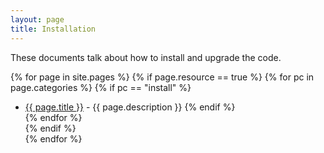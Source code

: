 ```yaml
---
layout: page
title: Installation
---
```


These documents talk about how to install and upgrade the code.

  {% for page in site.pages %}
  {% if page.resource == true %}
  {% for pc in page.categories %}
  {% if pc == "install" %}
  * <a href="{{site.siteroot}}/{{ page.url }}">{{ page.title }}</a> - {{ page.description }}
  {% endif %}   
  {% endfor %}  
  {% endif %}  
  {% endfor %} 
